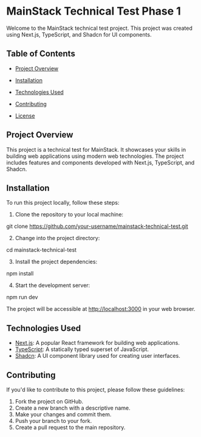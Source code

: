 # MainStack Technical Test Phase 1

Welcome to the MainStack technical test project. This project was created using Next.js, TypeScript, and Shadcn for UI components.

## Table of Contents
- [Project Overview](#project-overview)
- [Installation](#installation)

- [Technologies Used](#technologies-used)
- [Contributing](#contributing)
- [License](#license)

## Project Overview

This project is a technical test for MainStack. It showcases your skills in building web applications using modern web technologies. The project includes features and components developed with Next.js, TypeScript, and Shadcn.

## Installation

To run this project locally, follow these steps:

1. Clone the repository to your local machine:

git clone https://github.com/your-username/mainstack-technical-test.git


2. Change into the project directory:

cd mainstack-technical-test


3. Install the project dependencies:

npm install


4. Start the development server:

npm run dev


The project will be accessible at [http://localhost:3000](http://localhost:3000) in your web browser.


## Technologies Used

- [Next.js](https://nextjs.org/): A popular React framework for building web applications.
- [TypeScript](https://www.typescriptlang.org/): A statically typed superset of JavaScript.
- [Shadcn](https://shadcn.com/): A UI component library used for creating user interfaces.

## Contributing

If you'd like to contribute to this project, please follow these guidelines:

1. Fork the project on GitHub.
2. Create a new branch with a descriptive name.
3. Make your changes and commit them.
4. Push your branch to your fork.
5. Create a pull request to the main repository.


